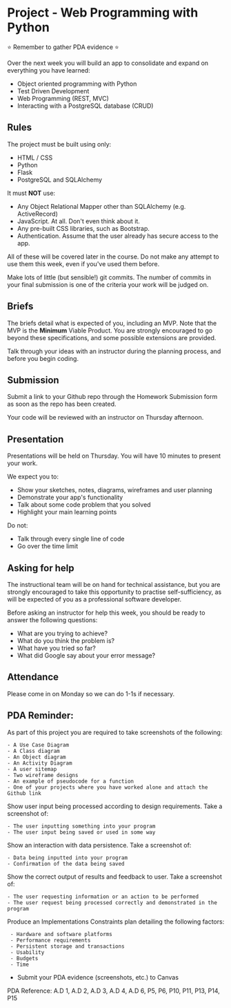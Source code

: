 # Project - Web Programming with Python

:star: Remember to gather PDA evidence :star:

Over the next week you will build an app to consolidate and expand on everything you have learned:

* Object oriented programming with Python
* Test Driven Development
* Web Programming (REST, MVC)
* Interacting with a PostgreSQL database (CRUD)

## Rules

The project must be built using only:

* HTML / CSS
* Python
* Flask
* PostgreSQL and SQLAlchemy

It must **NOT** use:

* Any Object Relational Mapper other than SQLAlchemy (e.g. ActiveRecord)
* JavaScript. At all. Don't even think about it.
* Any pre-built CSS libraries, such as Bootstrap.
* Authentication. Assume that the user already has secure access to the app.

All of these will be covered later in the course. Do not make any attempt to use them this week, even if you've used them before.

Make lots of little (but sensible!) git commits. The number of commits in your final submission is one of the criteria your work will be judged on.

## Briefs

The briefs detail what is expected of you, including an MVP. Note that the MVP is the **Minimum** Viable Product. You are strongly encouraged to go beyond these specifications, and some possible extensions are provided.

Talk through your ideas with an instructor during the planning process, and before you begin coding.

## Submission

Submit a link to your Github repo through the Homework Submission form as soon as the repo has been created.

Your code will be reviewed with an instructor on Thursday afternoon.

## Presentation

Presentations will be held on Thursday. You will have 10 minutes to present your work.

We expect you to:

* Show your sketches, notes, diagrams, wireframes and user planning
* Demonstrate your app's functionality
* Talk about some code problem that you solved
* Highlight your main learning points

Do not:

* Talk through every single line of code
* Go over the time limit

## Asking for help

The instructional team will be on hand for technical assistance, but you are strongly encouraged to take this opportunity to practise self-sufficiency, as will be expected of you as a professional software developer.

Before asking an instructor for help this week, you should be ready to answer the following questions:

* What are you trying to achieve?
* What do you think the problem is?
* What have you tried so far?
* What did Google say about your error message?

## Attendance

Please come in on Monday so we can do 1-1s if necessary.

## PDA Reminder:

As part of this project you are required to take screenshots of the following:

```
- A Use Case Diagram  
- A Class diagram  
- An Object diagram  
- An Activity Diagram
- A user sitemap
- Two wireframe designs
- An example of pseudocode for a function
- One of your projects where you have worked alone and attach the Github link
```

Show user input being processed according to design requirements. Take a screenshot of:

```
- The user inputting something into your program
- The user input being saved or used in some way
```

Show an interaction with data persistence. Take a screenshot of:

```
- Data being inputted into your program
- Confirmation of the data being saved
```

Show the correct output of results and feedback to user. Take a screenshot of:

```
- The user requesting information or an action to be performed
- The user request being processed correctly and demonstrated in the program
```

Produce an Implementations Constraints plan detailing the following factors:

```
 - Hardware and software platforms
 - Performance requirements
 - Persistent storage and transactions
 - Usability
 - Budgets
 - Time   
```

- Submit your PDA evidence (screenshots, etc.) to Canvas

PDA Reference:
A.D 1, A.D 2, A.D 3, A.D 4, A.D 6, P5, P6, P10, P11, P13, P14, P15